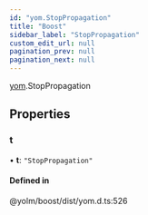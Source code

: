 ```yaml
---
id: "yom.StopPropagation"
title: "Boost"
sidebar_label: "StopPropagation"
custom_edit_url: null
pagination_prev: null
pagination_next: null
---
```


[yom](../namespaces/yom.md).StopPropagation

## Properties

### t

• **t**: ``"StopPropagation"``

#### Defined in

@yolm/boost/dist/yom.d.ts:526
